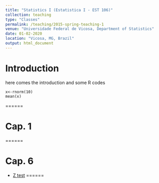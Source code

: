 ```yaml
---
title: "Statistics I (Estatistica I - EST 106)"
collection: teaching
type: "Classes"
permalink: /teaching/2015-spring-teaching-1
venue: "Universidade Federal de Vicosa, Department of Statistics"
date: 01-02-2020
location: "Vicosa, MG, Brazil"
output: html_document
---
```


# Introduction
here comes the introduction and some R codes

```{r eval=F, include=F}
x<-rnorm(10)
mean(x)
```
======

# Cap. 1
======

# Cap. 6
* [Z test](https://www.dropbox.com/s/bmmezhlm5ryk2g4/CAPITULO6.2%20-%20teste%20z.pdf?dl=0)
======
